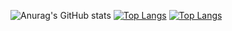 ![Anurag's GitHub stats](https://github-readme-stats.vercel.app/api?username=pedromchd&hide=issues&show_icons=true&theme=transparent)
[![Top Langs](https://github-readme-stats.vercel.app/api/top-langs/?username=pedromchd&layout=compact&langs_count=6&hide=hack&theme=onedark#gh-dark-mode-only)](https://github.com/anuraghazra/github-readme-stats#gh-dark-mode-only)
[![Top Langs](https://github-readme-stats.vercel.app/api/top-langs/?username=pedromchd&layout=compact&langs_count=6&hide=hack&theme=default#gh-light-mode-only)](https://github.com/anuraghazra/github-readme-stats#gh-light-mode-only)
